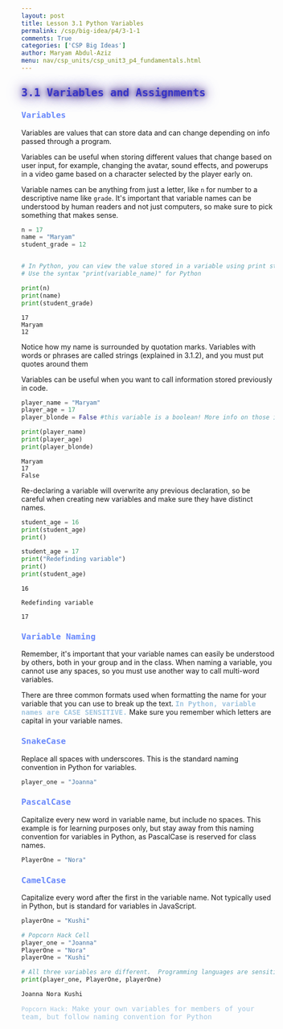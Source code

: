 ```yaml
---
layout: post
title: Lesson 3.1 Python Variables
permalink: /csp/big-idea/p4/3-1-1
comments: True
categories: ['CSP Big Ideas']
author: Maryam Abdul-Aziz
menu: nav/csp_units/csp_unit3_p4_fundamentals.html
---
```


<style>
    .glow {
        color: #3634c7; /* Text color */
        text-shadow: 0 0 10px #3d238c, 0 0 20px #3d238c, 0 0 30px #3d238c; /* Glowing effect on text */
        transition: all 0.3s ease-in-out;
    }
</style>

## <span class="glow" style="font-family: Monospace;">3.1 Variables and Assignments</span>

### <span style="font-family: Monospace; color: #6888fc">Variables</span>

Variables are values that can store data and can change depending on info passed through a program.

Variables can be useful when storing different values that change based on user input, for example, changing the avatar, sound effects, and powerups in a video game based on a character selected by the player early on.

Variable names can be anything from just a letter, like `n` for number to a descriptive name like `grade`. It's important that variable names can be understood by human readers and not just computers, so make sure to pick something that makes sense.


```python
n = 17
name = "Maryam"
student_grade = 12


# In Python, you can view the value stored in a variable using print statements, as shown below.
# Use the syntax "print(variable_name)" for Python

print(n)
print(name)
print(student_grade)
```

    17
    Maryam
    12


Notice how my name is surrounded by quotation marks. Variables with words or phrases are called strings (explained in 3.1.2), and you must put quotes around them

Variables can be useful when you want to call information stored previously in code. 


```python
player_name = "Maryam"
player_age = 17
player_blonde = False #this variable is a boolean! More info on those in 3.1.2

print(player_name)
print(player_age)
print(player_blonde)
```

    Maryam
    17
    False


Re-declaring a variable will overwrite any previous declaration, so be careful when creating new variables and make sure they have distinct names.


```python
student_age = 16
print(student_age)
print()

student_age = 17
print("Redefinding variable")
print()
print(student_age)
```

    16
    
    Redefinding variable
    
    17


### <span style="font-family: Monospace; color: #6888fc">Variable Naming</span>

Remember, it's important that your variable names can easily be understood by others, both in your group and in the class. When naming a variable, you cannot use any spaces, so you must use another way to call multi-word variables. 

There are three common formats used when formatting the name for your variable that you can use to break up the text. <span style="font-family: Monospace; color: #a2c6e0">**In Python, variable names are CASE SENSITIVE.**</span>
 Make sure you remember which letters are capital in your variable names.

### <span style="font-family: Monospace; color: #6888fc">SnakeCase</span>

Replace all spaces with underscores. This is the standard naming convention in Python for variables.


```python
player_one = "Joanna"
```

### <span style="font-family: Monospace; color: #6888fc">PascalCase</span>

Capitalize every new word in variable name, but include no spaces. This example is for learning purposes only, but stay away from this naming convention for variables in Python, as PascalCase is reserved for class names.


```python
PlayerOne = "Nora"
```

### <span style="font-family: Monospace; color: #6888fc">CamelCase</span>

Capitalize every word after the first in the variable name. Not typically used in Python, but is standard for variables in JavaScript.


```python
playerOne = "Kushi"
```


```python
# Popcorn Hack Cell
player_one = "Joanna"
PlayerOne = "Nora"
playerOne = "Kushi"

# All three variables are different.  Programming languages are sensitive to snake case, upper case, etc.
print(player_one, PlayerOne, playerOne)
```

    Joanna Nora Kushi


<span style="font-family: Monospace; color: #a2c6e0">`Popcorn Hack:` Make your own variables for members of your team, but follow naming convention for Python</span>
